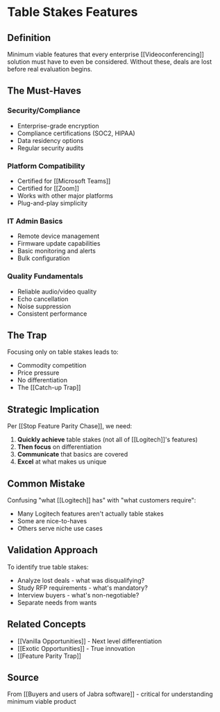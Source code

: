 # Table Stakes Features

## Definition

Minimum viable features that every enterprise [[Videoconferencing]] solution must have to even be considered. Without these, deals are lost before real evaluation begins.

## The Must-Haves

### Security/Compliance
- Enterprise-grade encryption
- Compliance certifications (SOC2, HIPAA)
- Data residency options
- Regular security audits

### Platform Compatibility
- Certified for [[Microsoft Teams]]
- Certified for [[Zoom]]
- Works with other major platforms
- Plug-and-play simplicity

### IT Admin Basics
- Remote device management
- Firmware update capabilities
- Basic monitoring and alerts
- Bulk configuration

### Quality Fundamentals
- Reliable audio/video quality
- Echo cancellation
- Noise suppression
- Consistent performance

## The Trap

Focusing only on table stakes leads to:
- Commodity competition
- Price pressure
- No differentiation
- The [[Catch-up Trap]]

## Strategic Implication

Per [[Stop Feature Parity Chase]], we need:
1. **Quickly achieve** table stakes (not all of [[Logitech]]'s features)
2. **Then focus** on differentiation
3. **Communicate** that basics are covered
4. **Excel** at what makes us unique

## Common Mistake

Confusing "what [[Logitech]] has" with "what customers require":
- Many Logitech features aren't actually table stakes
- Some are nice-to-haves
- Others serve niche use cases

## Validation Approach

To identify true table stakes:
- Analyze lost deals - what was disqualifying?
- Study RFP requirements - what's mandatory?
- Interview buyers - what's non-negotiable?
- Separate needs from wants

## Related Concepts
- [[Vanilla Opportunities]] - Next level differentiation
- [[Exotic Opportunities]] - True innovation
- [[Feature Parity Trap]]

## Source
From [[Buyers and users of Jabra software]] - critical for understanding minimum viable product